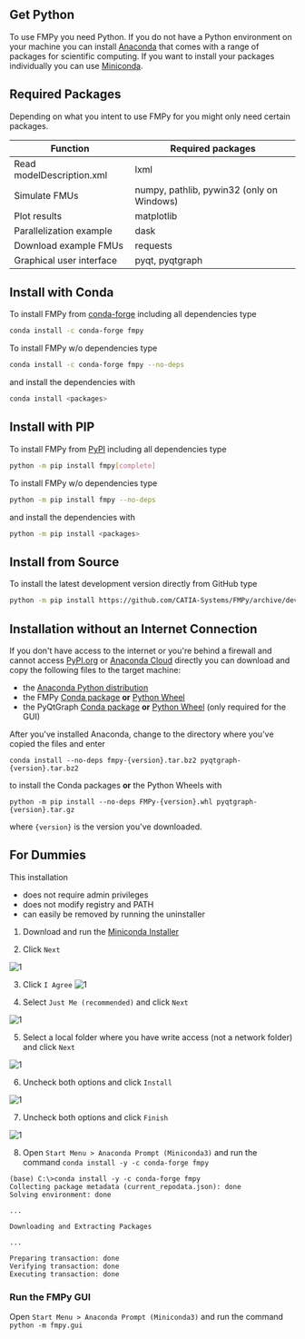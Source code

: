 ## Get Python

To use FMPy you need Python. If you do not have a Python environment on your machine you can install
[Anaconda](https://www.anaconda.com/download/) that comes with a range of packages for scientific computing. If you want
to install your packages individually you can use [Miniconda](https://conda.io/miniconda.html).

## Required Packages

Depending on what you intent to use FMPy for you might only need certain packages.

| Function                  | Required packages                         |
|---------------------------|-------------------------------------------|
| Read modelDescription.xml | lxml                                      |
| Simulate FMUs             | numpy, pathlib, pywin32 (only on Windows) |
| Plot results              | matplotlib                                |
| Parallelization example   | dask                                      |
| Download example FMUs     | requests                                  |
| Graphical user interface  | pyqt, pyqtgraph                           |


## Install with Conda

To install FMPy from [conda-forge](https://conda-forge.org/) including all dependencies type

```bash
conda install -c conda-forge fmpy
```

To install FMPy w/o dependencies type

```bash
conda install -c conda-forge fmpy --no-deps
```

and install the dependencies with

```bash
conda install <packages>
```

## Install with PIP

To install FMPy from [PyPI](https://pypi.python.org/pypi) including all dependencies type

```bash
python -m pip install fmpy[complete]
```

To install FMPy w/o dependencies type

```bash
python -m pip install fmpy --no-deps
```

and install the dependencies with

```bash
python -m pip install <packages>
```


## Install from Source

To install the latest development version directly from GitHub type

```bash
python -m pip install https://github.com/CATIA-Systems/FMPy/archive/develop.zip
```


## Installation without an Internet Connection

If you don't have access to the internet or you're behind a firewall and cannot access [PyPI.org](https://pypi.org/) or [Anaconda Cloud](https://anaconda.org/) directly you can download and copy the following files to the target machine:

- the [Anaconda Python distribution](https://www.anaconda.com/download/)
- the FMPy [Conda package](https://anaconda.org/conda-forge/fmpy/files) **or** [Python Wheel](https://pypi.org/project/fmpy/#files)
- the PyQtGraph [Conda package](https://anaconda.org/anaconda/pyqtgraph/files) **or** [Python Wheel](https://pypi.org/project/pyqtgraph/#files) (only required for the GUI)

After you've installed Anaconda, change to the directory where you've copied the files and enter

```
conda install --no-deps fmpy-{version}.tar.bz2 pyqtgraph-{version}.tar.bz2
```

to install the Conda packages **or** the Python Wheels with

```
python -m pip install --no-deps FMPy-{version}.whl pyqtgraph-{version}.tar.gz
```

where `{version}` is the version you've downloaded.


## For Dummies

This installation

- does not require admin privileges
- does not modify registry and PATH
- can easily be removed by running the uninstaller

1. Download and run the [Miniconda Installer](https://repo.anaconda.com/miniconda/Miniconda3-latest-Windows-x86_64.exe)

2. Click `Next`

![1](Miniconda_Welcome.PNG)

3. Click `I Agree`
![1](Miniconda_License_Agreement.PNG)

4. Select `Just Me (recommended)` and click `Next`

![1](Miniconda_Install_Type.PNG)

5. Select a local folder where you have write access (not a network folder) and click `Next`

![1](Miniconda_Install_Location.PNG)

6. Uncheck both options and click `Install`

![1](Miniconda_Advanced_Installation_Options.PNG)

7. Uncheck both options and click `Finish`

![1](Miniconda_Completing_Setup.PNG)

8. Open `Start Menu > Anaconda Prompt (Miniconda3)` and run the command `conda install -y -c conda-forge fmpy`

```
(base) C:\>conda install -y -c conda-forge fmpy
Collecting package metadata (current_repodata.json): done
Solving environment: done

...

Downloading and Extracting Packages

...

Preparing transaction: done
Verifying transaction: done
Executing transaction: done
```

### Run the FMPy GUI

Open `Start Menu > Anaconda Prompt (Miniconda3)` and run the command `python -m fmpy.gui`
